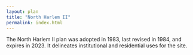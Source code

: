 ```yaml
---
layout: plan
title: "North Harlem II"
permalink: index.html
---
```


The North Harlem II plan was adopted in 1983, last revised in 1984, and expires in 2023. It delineates institutional and residential uses for the site. 